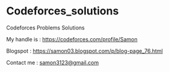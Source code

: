 # Codeforces_solutions

Codeforces Problems Solutions 

My handle is : https://codeforces.com/profile/Samon

Blogspot : https://samon03.blogspot.com/p/blog-page_76.html

Contact me : samon3123@gmail.com

